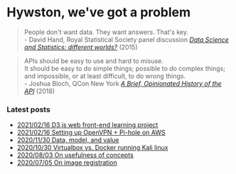# Hywston, we've got a problem

> People don't want data. They want answers. That's key.  
   \- David Hand, Royal Statistical Society panel discussion [*Data Science and Statistics: different worlds?*](https://youtu.be/C1zMUjHOLr4?t=607) (2015)

> APIs should be easy to use and hard to misuse.  
> It should be easy to do simple things; possible to do complex things; and impossible, or at least difficult, to do wrong things.  
   \- Joshua Bloch, QCon New York [*A Brief, Opinionated History of the API*](https://youtu.be/LzMp6uQbmns) (2018)

### Latest posts
* [2021/02/16 D3.js web front-end learning project](/blog_posts/20210216_d3js_frontend.md)
* [2021/02/16 Setting up OpenVPN + Pi-hole on AWS](/blog_posts/20210216_pihole_openvpn.md)
* [2020/11/30 Data, model, and value](/blog_posts/20201130_data_model_value.md)
* [2020/10/30 Virtualbox vs. Docker running Kali linux](/blog_posts/20201030_virtualbox_docker_kali_linux.md)
* [2020/08/03 On usefulness of concepts](/blog_posts/20200803_on_usefulness_of_concepts.md)
* [2020/07/05 On image registration](/blog_posts/20200705_on_image_registration.md)
